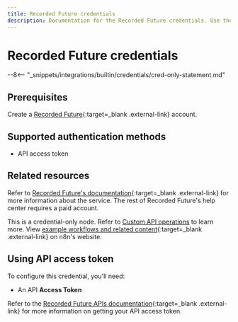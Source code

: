 ```yaml
---
title: Recorded Future credentials
description: Documentation for the Recorded Future credentials. Use these credentials to authenticate Recorded Future in n8n, a workflow automation platform.
---
```


# Recorded Future credentials

--8<-- "_snippets/integrations/builtin/credentials/cred-only-statement.md"

## Prerequisites

Create a [Recorded Future](https://www.recordedfuture.com){:target=_blank .external-link} account.

## Supported authentication methods

- API access token

## Related resources

Refer to [Recorded Future's documentation](https://api.recordedfuture.com/index.html){:target=_blank .external-link} for more information about the service. The rest of Recorded Future's help center requires a paid account.

This is a credential-only node. Refer to [Custom API operations](/integrations/custom-operations/) to learn more. View [example workflows and related content](https://n8n.io/integrations/recorded-future/){:target=_blank .external-link} on n8n's website.

## Using API access token

To configure this credential, you'll need:

- An API **Access Token**

Refer to the [Recorded Future APIs documentation](https://support.recordedfuture.com/hc/en-us/categories/16372120363539-Recorded-Future-APIs){:target=_blank .external-link} for more information on getting your API access token.
